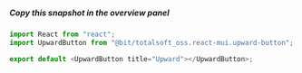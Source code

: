 ##### Copy this snapshot in the overview panel

```js
import React from "react";
import UpwardButton from "@bit/totalsoft_oss.react-mui.upward-button";

export default <UpwardButton title="Upward"></UpwardButton>;
```
